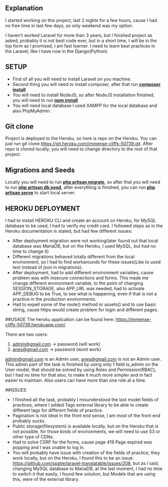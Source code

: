 ## Explanation
I started working on this project, last 2 nights for a few hours, cause I had no free time in last few days, so only weekend was my option.

I haven't worked Laravel for more than 3 years, but I finished project as asked,
probably it is not best code ever, but in a short time, I will be in the top form as I promised, I am fast learner.
I need to learn best practices in the Laravel, like I have now in the Django(Python).

## SETUP

- First of all you will need to install Laravel on you machine.
- Second thing you will need to install composer, after that run **[composer install]()**
- You will need to install NodeJS, so after NodeJS installation finished, you will need to run **[npm install]()**
- You will need local database I used XAMPP for the local database and also PhpMyAdmin.
## Git clone
Project is deployed to the Heroku, so here is repo on the Heroku.
You can just run git clone https://git.heroku.com/immense-cliffs-50739.git.
After repo is cloned locally, you will need to change directory to the root of that project.

## Migrations and Seeds
Locally you will need to run **[php artisan migrate]()**, so after that you will need to run
**[php artisan db:seed]()**, after everything is finished, you can run **[php artisan serve]()** to start local server.

## HEROKU DEPLOYMENT
I had to install HEROKU CLI and create an account on Heroku, for MySQL database to be used, I had to verify my credit card.
I followed steps as in the Heroku documentation is stated, but had few different issues:
- After deployment migration were not working(later found out that local database was MariaDB, but on the Heroku, I used MySQL, but had no time to change it)
- Different migrations behaved totally different from the local environment, so I had to find workarounds for these issues(Like to used text instead of json in migrations).
- After deployment, had to add different environment variables, cause problem was with insecure connections and forms. This made me change different environment variable, to the point of changing SESSION_STORAGE, also APP_URL was needed, had to activate APP_DEBUG to be True, to see what is happening, even if that is not a practice in the production environments.
- Had to expell some of the route() method or assets() and to use basic string, cause https would create problem for login and different pages.

##USAGE
The heroku application can be found here:
https://immense-cliffs-50739.herokuapp.com/

There are two users:
1. admin@gmail.com -> password (will work)
2. anes@gmail.com  -> password (wont work)

admin@gmail.com is an Admin user, anes@gmail.com is not an Admin user.
This admin part of the task is finished by using only 1 field is_admin on the User model, that should be solved by using Roles and Permission(RBAC),
but I had no time for that also, to make it much more simpler and in fact easier to maintain. Also users can have more than one role at a time.


##ISSUES
- I finished all the task, probably I misunderstood the last model fields of practices, where I added Tags external library to be able to create different tags for different fields of practice.
- Pagination is not ideal in the front end sense, I am most of the front end probably sucks.
- Public storage(filesystem) is available locally, but on the Heroku that is not possible, for those kinds of environments, we will need to use S3 or other type of CDNs.
- Had to solve CSRF for the forms, cause page 419 Page expired was popping and I was unable to log in.
- You will probably have issue with creation of the fields of practice, they work locally, but on the Heroku, I found this to be an issue: https://github.com/spatie/laravel-translatable/issues/208,
but as I said, changing MySQL database to MariaDB, at the last moment, I had no time to switch it that easily, I found few solution, but Models that are using this, were of the external library.
